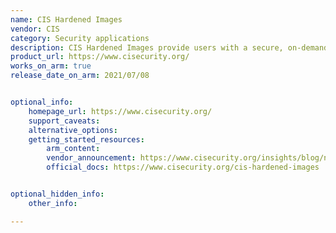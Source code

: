 ```yaml
---
name: CIS Hardened Images
vendor: CIS
category: Security applications
description: CIS Hardened Images provide users with a secure, on-demand, and scalable computing environment. CIS offers virtual machine (VM) images hardened in accordance with the CIS Benchmarks.
product_url: https://www.cisecurity.org/
works_on_arm: true
release_date_on_arm: 2021/07/08


optional_info:
    homepage_url: https://www.cisecurity.org/
    support_caveats:
    alternative_options:
    getting_started_resources:
        arm_content:
        vendor_announcement: https://www.cisecurity.org/insights/blog/new-hardened-vms-from-cis-graviton2-windows-2019-stig
        official_docs: https://www.cisecurity.org/cis-hardened-images


optional_hidden_info:
    other_info:

---
```

